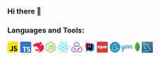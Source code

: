 ### Hi there 👋
### Languages and Tools:

<span>
  <img height="25" title="JavaScript" src="https://github.com/Tzhuraveel/icons/blob/master/skils/JavaScript.png">
</span>
<span>
  <img height="25" title="TypeScript" src="https://github.com/Tzhuraveel/icons/blob/master/skils/TypeScript.png">
</span>
<span>
  <img height="25" title="NodeJs" src="https://github.com/Tzhuraveel/icons/blob/master/skils/nestjs.png">
</span>
<span>
  <img height="25" title="NodeJs" src="https://github.com/Tzhuraveel/icons/blob/master/skils/NodeJS.png">
</span>
<span>
  <img height="25" title="React" src="https://github.com/Tzhuraveel/icons/blob/master/skils/React.png">
</span>
<span>
  <img height="25" title="Redux" src="https://github.com/Tzhuraveel/icons/blob/master/skils/Redux.png">
</span>
<span>
  <img height="25" title="IntelijIDEA" src="https://github.com/Tzhuraveel/icons/blob/master/skils/Intelij.png">
</span>
<span>
  <img height="25" title="NPM" src="https://github.com/Tzhuraveel/icons/blob/master/skils/npm.png">
</span>
<span>
  <img height="25" title="YARN" src="https://github.com/Tzhuraveel/icons/blob/master/skils/yarn.png">
</span>
<span>
  <img height="25" title="MongoDB" src="https://github.com/Tzhuraveel/icons/blob/master/skils/MongoDB.png">
</span>
<span>
  <img height="25" title="MySQL" src="https://github.com/Tzhuraveel/icons/blob/master/skils/MySQL.png">
</span>


<!--
**Tzhuraveel/Tzhuraveel** is a ✨ _special_ ✨ repository because its `README.md` (this file) appears on your GitHub profile.

Here are some ideas to get you started:

- 🔭 I’m currently working on ...
- 🌱 I’m currently learning ...
- 👯 I’m looking to collaborate on ...
- 🤔 I’m looking for help with ...
- 💬 Ask me about ...
- 📫 How to reach me: ...
- 😄 Pronouns: ...
- ⚡ Fun fact: ...
-->
